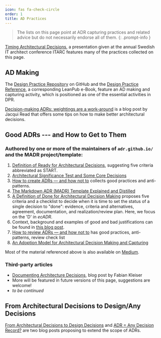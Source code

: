 ```yaml
---
icon: fas fa-check-circle
order: 1
title: AD Practices
---
```


> The lists on this page point at ADR capturing practices and related advice but do not necessarily endorse all of them.
{: .prompt-info }

[Timing Architectural Decisions](https://ozimmer.ch/assets/presos/ZIO-ITARCKeynoteTADv101p.pdf), a presentation given at the annual Swedish IT architect conference ITARC features many of the practices collected on this page. 

## AD Making

The [Design Practice Repository](https://socadk.github.io/design-practice-repository/) on GitHub and the [Design Practice Reference](https://leanpub.com/dpr), a corresponding LeanPub e-Book, feature an AD making and capturing activity, which is positioned as one of the essential activities in DPR.

[Decision-making ADRs: weightings are a work-around](https://jacquiread.com/posts/2024-09-11-decision-making-adrs-weightings-are-a-workaround/) is a blog post by Jacqui Read that offers some tips on how to make better architectural decisions.

## Good ADRs --- and How to Get to Them

### Authored by one or more of the maintainers of `adr.github.io/` and the MADR project/template:

1. [Definition of Ready for Architectural Decisions](https://ozimmer.ch/practices/2023/12/01/ADDefinitionOfReady.html), suggesting five criteria abbreviated as START. 
2. [Architectural Significance Test and Some Core Decisions](https://www.ozimmer.ch/practices/2020/09/24/ASRTestECSADecisions.html)
3. [How to create ADRs — and how not to](https://www.ozimmer.ch/practices/2023/04/03/ADRCreation.html) collects good practices and anti-patterns.
4. [The Markdown ADR (MADR) Template Explained and Distilled](https://www.ozimmer.ch/practices/2022/11/22/MADRTemplatePrimer.html)
5. [A Definition of Done for Architectural Decision Making](https://www.ozimmer.ch/practices/2020/05/22/ADDefinitionOfDone.html) proposes five criteria and a checklist to decide when it is time to set the status of a single decision to "done": evidence, criteria and alternatives, agreement, documentation, and realization/review plan. Here, we focus on the 'D' in *ecADR*.
6. Context, background and examples of good and bad justifications can be found in [this blog post](https://www.ozimmer.ch/practices/2020/04/27/ArchitectureDecisionMaking.html).
7. [How to review ADRs — and how not to](https://www.ozimmer.ch/practices/2023/04/05/ADRReview.html) has good practices, anti-patterns, review check list
8. [An Adoption Model for Architectural Decision Making and Capturing](https://ozimmer.ch/practices/2023/04/21/ADAdoptionModel.html)

Most of the material referenced above is also available on [Medium](https://medium.com/olzzio/tagged/adr).

### Third-party articles 

- [Documenting Architecture Decisions](https://www.fabian-keller.de/blog/documenting-architecture-decisions), blog post by Fabian Kleiser
- More will be featured in future versions of this page, suggestions are welcome!
- *to be continued*

## From Architectural Decisions to Design/Any Decisions

[From Architectural Decisions to Design Decisions](https://medium.com/olzzio/from-architectural-decisions-to-design-decisions-f05f6d57032b) and [ADR = Any Decision Record?](https://medium.com/olzzio/adr-any-decision-record-916d1b64b28d) are two blog posts proposing to extend the scope of ADRs.
